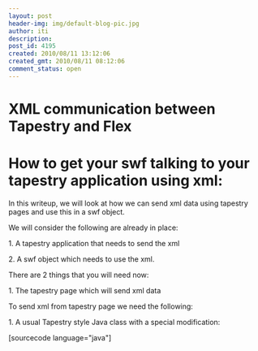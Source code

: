 ```yaml
---
layout: post
header-img: img/default-blog-pic.jpg
author: iti
description: 
post_id: 4195
created: 2010/08/11 13:12:06
created_gmt: 2010/08/11 08:12:06
comment_status: open
---
```


# XML communication between Tapestry and Flex

# How to get your swf talking to your tapestry application using xml:

In this writeup, we will look at how we can send xml data using tapestry pages and use this in a swf object.

We will consider the following are already in place:

1\. A tapestry application that needs to send the xml

2\. A swf object which needs to use the xml.

There are 2 things that you will need now:

1\. The tapestry page which will send xml data

To send xml from tapestry page we need the following:

1\. A usual Tapestry style Java class with a special modification:

[sourcecode language="java"]</pre> </div> <div id="_mcePaste" style="position: absolute; left: -10000px; top: 0px; width: 1px; height: 1px; overflow-x: hidden; overflow-y: hidden;">@ContentType("application/xml")// this will define that this class in xml type</div> <div id="_mcePaste" style="position: absolute; left: -10000px; top: 0px; width: 1px; height: 1px; overflow-x: hidden; overflow-y: hidden;">public class ICanSendXML {</div> <div id="_mcePaste" style="position: absolute; left: -10000px; top: 0px; width: 1px; height: 1px; overflow-x: hidden; overflow-y: hidden;">@Property</div> <div id="_mcePaste" style="position: absolute; left: -10000px; top: 0px; width: 1px; height: 1px; overflow-x: hidden; overflow-y: hidden;">private String property1;</div> <div id="_mcePaste" style="position: absolute; left: -10000px; top: 0px; width: 1px; height: 1px; overflow-x: hidden; overflow-y: hidden;">@Property</div> <div id="_mcePaste" style="position: absolute; left: -10000px; top: 0px; width: 1px; height: 1px; overflow-x: hidden; overflow-y: hidden;">private String property2;</div> <div id="_mcePaste" style="position: absolute; left: -10000px; top: 0px; width: 1px; height: 1px; overflow-x: hidden; overflow-y: hidden;">....</div> <div id="_mcePaste" style="position: absolute; left: -10000px; top: 0px; width: 1px; height: 1px; overflow-x: hidden; overflow-y: hidden;">....</div> <div id="_mcePaste" style="position: absolute; left: -10000px; top: 0px; width: 1px; height: 1px; overflow-x: hidden; overflow-y: hidden;">....</div> <div id="_mcePaste" style="position: absolute; left: -10000px; top: 0px; width: 1px; height: 1px; overflow-x: hidden; overflow-y: hidden;">....</div> <div id="_mcePaste" style="position: absolute; left: -10000px; top: 0px; width: 1px; height: 1px; overflow-x: hidden; overflow-y: hidden;"><p>[/sourcecode] 

2\. The tapestry style ICanSendXML.tml file which looks something like this:

[sourcecode language="xml"]</pre> </div> <div id="_mcePaste" style="position: absolute; left: -10000px; top: 0px; width: 1px; height: 1px; overflow-x: hidden; overflow-y: hidden;"><?xml version="1.0"?></div> <div id="_mcePaste" style="position: absolute; left: -10000px; top: 0px; width: 1px; height: 1px; overflow-x: hidden; overflow-y: hidden;"> <properties></div> <div id="_mcePaste" style="position: absolute; left: -10000px; top: 0px; width: 1px; height: 1px; overflow-x: hidden; overflow-y: hidden;"> <property1>${property1}</property1></div> <div id="_mcePaste" style="position: absolute; left: -10000px; top: 0px; width: 1px; height: 1px; overflow-x: hidden; overflow-y: hidden;"> <property2>${property2}</property2></div> <div id="_mcePaste" style="position: absolute; left: -10000px; top: 0px; width: 1px; height: 1px; overflow-x: hidden; overflow-y: hidden;">....</div> <div id="_mcePaste" style="position: absolute; left: -10000px; top: 0px; width: 1px; height: 1px; overflow-x: hidden; overflow-y: hidden;">....</div> <div id="_mcePaste" style="position: absolute; left: -10000px; top: 0px; width: 1px; height: 1px; overflow-x: hidden; overflow-y: hidden;">....</div> <div id="_mcePaste" style="position: absolute; left: -10000px; top: 0px; width: 1px; height: 1px; overflow-x: hidden; overflow-y: hidden;"></properties></div> <div id="_mcePaste" style="position: absolute; left: -10000px; top: 0px; width: 1px; height: 1px; overflow-x: hidden; overflow-y: hidden;"><p>[/sourcecode] 

2\. The flex that calls this page to read the xml.

This can be achieved in the following manner:

1\. Declare an Http Service which calls our tapestry page:

[sourcecode language="flex"]</pre> </div> <div id="_mcePaste" style="position: absolute; left: -10000px; top: 0px; width: 1px; height: 1px; overflow-x: hidden; overflow-y: hidden;"><mx:HTTPService</div> <div id="_mcePaste" style="position: absolute; left: -10000px; top: 0px; width: 1px; height: 1px; overflow-x: hidden; overflow-y: hidden;">id="xmlFromTapestry"</div> <div id="_mcePaste" style="position: absolute; left: -10000px; top: 0px; width: 1px; height: 1px; overflow-x: hidden; overflow-y: hidden;">url="http://localhost:8080/myTapestryAppThatSendsXML/ICanSendXML"</div> <div id="_mcePaste" style="position: absolute; left: -10000px; top: 0px; width: 1px; height: 1px; overflow-x: hidden; overflow-y: hidden;">resultFormat="e4x"</div> <div id="_mcePaste" style="position: absolute; left: -10000px; top: 0px; width: 1px; height: 1px; overflow-x: hidden; overflow-y: hidden;">result="loadPropertiesResultHandler(event);"</div>